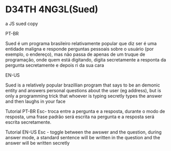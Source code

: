# D34TH 4NG3L(Sued)
a JS sued copy

PT-BR

Sued é um programa brasileiro relativamente popular que diz ser é uma entidade maligna e responde perguntas pessoais sobre o usuário (por exemplo, o endereço),
mas não passa de apenas de um truque de programação, onde quem está digitando, digita secretamente a responta da pergunta secretamente e depois ri da sua cara


EN-US

Sued is a relatively popular brazillian program that says to be an demonic entity and answers personal questions about the user (eg address), but is only
a programming trick that whoever is typing secretly types the answer and then laughs in your face


Tutorial PT-BR
Esc- troca entre a pergunta e a resposta, durante o modo de resposta, uma
frase padrão será escrita na pergunta e a resposta será escrita secretamente.


Tutorial EN-US
Esc - toggle between the awswer and the question, during answer mode, a standard 
sentence will be written in the question and the answer will be written secretly
